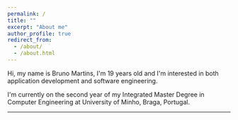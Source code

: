 ```yaml
---
permalink: /
title: ""
excerpt: "About me"
author_profile: true
redirect_from:
  - /about/
  - /about.html
---
```

Hi, my name is Bruno Martins, I'm 19 years old and I'm interested in both application development and software engineering.

I'm currently on the second year of my Integrated Master Degree in Computer Engineering at University of Minho, Braga, Portugal.

---
